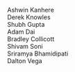Ashwin Kanhere  
Derek Knowles  
Shubh Gupta  
Adam Dai  
Bradley Collicott  
Shivam Soni  
Sriramya Bhamidipati  
Dalton Vega  
